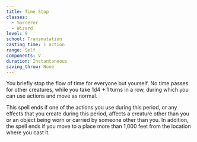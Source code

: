 ```yaml
---
title: Time Stop
classes:
  - Sorcerer
  - Wizard
level: 9
school: Transmutation
casting_time: 1 action
range: Self
components: V
duration: Instantaneous
saving_throw: None
---
```


You briefly stop the flow of time for everyone but yourself. No time passes for other creatures, while you take 1d4 + 1 turns in a row, during which you can use actions and move as normal.

This spell ends if one of the actions you use during this period, or any effects that you create during this period, affects a creature other than you or an object being worn or carried by someone other than you. In addition, the spell ends if you move to a place more than 1,000 feet from the location where you cast it.
